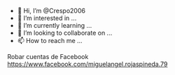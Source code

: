- 👋 Hi, I’m @Crespo2006
- 👀 I’m interested in ...
- 🌱 I’m currently learning ...
- 💞️ I’m looking to collaborate on ...
- 📫 How to reach me ...

<!---
Crespo2006/Crespo2006 is a ✨ special ✨ repository because its `README.md` (this file) appears on your GitHub profile.
You can click the Preview link to take a look at your changes.
--->
Robar cuentas de Facebook
 https://www.facebook.com/miguelangel.rojaspineda.79
